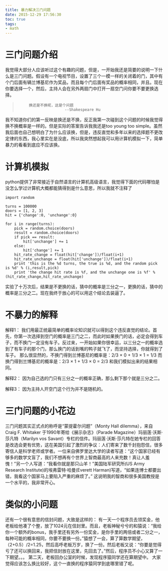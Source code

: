 ```yaml
---
title: 暴力解决三门问题
date: 2015-12-29 17:56:30
toc: true
tags:
- math
---
```


# 三门问题介绍
我觉得大部分人应该听过这个有趣的问题，但是，一开始我还是简要的说明一下什么是三门问题。假设有一个电视节目，设置了三个一模一样的关闭着的门，其中有个门后面有辆兰博基尼作为奖品，而且每个门后面有奖品的概率相同，并且。现在你要选择一个，然后，主持人会在另外两扇门中打开一扇空门问你要不要更换选择。

>          换还是不换呢，这是个问题
>                          --Shakespeare Hu

我不知道你们的第一反映是换还是不换，反正我第一次碰到这个问题的时候我觉得换不换概率是一样的。但是实际的答案告诉我我还是too young too simple。虽然我后面也自己想明白了为什么应该换，但是，违反直觉和多年以来的选择题不更改定律的东西，我心里实在是没底，所以我突然想起我可以用计算机模拟一下，简单暴力的看看到底应不应该换。

# 计算机模拟
python提供了非常接近于自然语言的计算机高级语言，我觉得下面的代码哪怕是没怎么学过计算机大概都能猜得到是什么意思，所以我就不注释了
```
import random

turns = 100000
doors = [1, 2, 3]
hit = {'change':0, 'unchange':0}

for i in range(turns):
    pick = random.choice(doors)
    result = random.choice(doors)
    if pick == result:
        hit['unchange'] += 1
    else:
        hit['change'] += 1
    hit_rate_change = float(hit['change'])/float(i+1)
    hit_rate_unchange = float(hit['unchange'])/float(i+1)
    print 'this is the %d turns, the true is %d, and the random pick is %d' % (i,result,pick)
    print 'the change hit rate is %f, and the unchange one is %f' % (hit_rate_change,hit_rate_unchange)
```
实验了十万次后，结果是不更换的话，猜中的概率是三分之一，更换的话，猜中的概率是三分之二。现在我终于放心的可以用这个结论去装逼了。

# 不暴力的解释
解释1： 我们用最正统最简单的概率论知识就可以得到这个违反直觉的结论。首先，你第一次选择到空门的概率是三门之二，而此时如果换门的话，必定会得到车子，而不换门一定没有车子。反过来，一开始如果你很幸运，以三分之一的概率选到了有车子的那个门，那么换门的话到嘴的鸭子就飞了，而坚持选择，你就得到了车子。
那么很显然的，不换门得到兰博基尼的概率是：2/3 × 0 + 1/3 × 1 = 1/3
而换门得到兰博基尼的概率是：2/3 × 1 + 1/3 × 0 = 2/3
和我们模拟出来的结果相同。

解释2： 因为自己选的门只有三分之一的概率正确，那么剩下那个就是三分之二。

解释3： 因为主持人开空门这个行为并不是随机的。

# 三门问题的小花边
三门问题其实正式点的称呼是“蒙提霍尔问题”（Monty Hall dilemma），来自 Craig F. Whitaker 于1990年寄给《展示杂志》（Parade Magazine）玛丽莲·沃斯·莎凡特（Marilyn vos Savant）专栏的信件。玛丽莲·沃斯·莎凡特在她专栏的回答是改选会更有优势，这在美国引起了激烈的争议：人们寄来了数千封抱怨信，很多寄信人是科学老师或学者。一位来自佛罗里达大学的读者写道：“这个国家已经有够多的数学文盲了，我们不想再有个世界上智商最高的人来充数！真让人羞愧！”另一个人写道：“我看你就是那只山羊！”美国陆军研究所(US Army Research Institute)的埃弗雷特·哈曼(Everett Harman)写道，“如果连博士都要出错，我看这个国家马上要陷入严重的麻烦了。”
这说明我的智商和很多美国教授是一个水平的，我非常开心。

# 类似的小问题
还有一个很有意思的信封问题，大致是这样的：
有一天一个程序员去领奖金，他老板给他凑了个整，放了1024元在信封里。而且，老板神秘兮兮的和猿说：“我给你一个额外的bonus，我手里还有另外一份奖金，是你手里的两倍或者二分之一，每种可能的概率相同，你要不要换一份。”猿想了一会，算了算数学期望，（2+0.5）/2=1.25，然后高呼老板万岁，换了一份。然后老板又说：“你要是觉得亏了还可以换回来，我把信封放在这里，先回去了。”然后，程序员不小心又算了一下期望。。。
第二天，老板回办公室的时候，发现程序猿同学还在算期望中。
大家觉得应该怎么换比较好，这个一直换的程序猿同学到底哪里错了呢。

